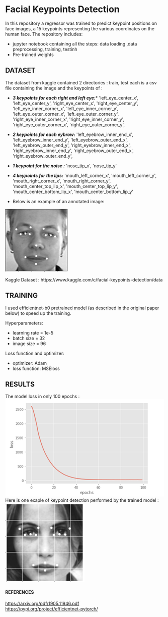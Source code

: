 # Facial Keypoints Detection

In this repository a regressor was trained to predict keypoint positions on face images, a 15 keypoints representing the various coordinates on the human face. 
The repository includes:
- jupyter notebook containing all the steps: data loading ,data preprocessing, training, testinh
- Pre-trained weights

## DATASET
The dataset from kaggle contained 2 directories : train, test
each is a csv file containing the image and the keypoints of :

- ***3 keypoints for each right and left eye:****
'left_eye_center_x', 'left_eye_center_y', 'right_eye_center_x', 'right_eye_center_y', 'left_eye_inner_corner_x', 'left_eye_inner_corner_y', 'left_eye_outer_corner_x', 'left_eye_outer_corner_y', 'right_eye_inner_corner_x', 'right_eye_inner_corner_y', 'right_eye_outer_corner_x', 'right_eye_outer_corner_y', 

- ***2 keypoints for each eybrow:***
'left_eyebrow_inner_end_x', 'left_eyebrow_inner_end_y', 'left_eyebrow_outer_end_x', 'left_eyebrow_outer_end_y', 'right_eyebrow_inner_end_x', 'right_eyebrow_inner_end_y', 'right_eyebrow_outer_end_x', 'right_eyebrow_outer_end_y',

- ***1 keypoint for the noise :***
'nose_tip_x', 'nose_tip_y'

- ***4 keypoints for the lips:***
'mouth_left_corner_x', 'mouth_left_corner_y', 'mouth_right_corner_x', 'mouth_right_corner_y', 'mouth_center_top_lip_x', 'mouth_center_top_lip_y', 'mouth_center_bottom_lip_x', 'mouth_center_bottom_lip_y'

- Below is an example of an annotated image:

<p float="left">
  <img src="/assets/annotated_image.PNG" width="200"  height="200" title="NORMAL" />
</p>
Kaggle Dataset : https://www.kaggle.com/c/facial-keypoints-detection/data

## TRAINING
I used efficientnet-b0 pretrained model (as described in the original paper below) to speed up the training.

Hyperparameters:
- learning rate = 1e-5
- batch size = 32
- image size = 96

Loss function and optimizer:
- optimizer: Adam
- loss function: MSEloss

## RESULTS
The model loss in only 100 epochs :\
![GitHub Logo](/assets/loss.PNG)\
Here is one exaple of keypoint detection performed by the trained model :\
![GitHub Logo](/assets/result.PNG)

#### REFERENCES
https://arxiv.org/pdf/1905.11946.pdf \
https://pypi.org/project/efficientnet-pytorch/

